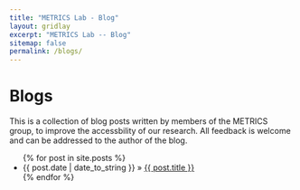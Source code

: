 ```yaml
---
title: "METRICS Lab - Blog"
layout: gridlay
excerpt: "METRICS Lab -- Blog"
sitemap: false
permalink: /blogs/
---
```

# Blogs

This is a collection of blog posts written by members of the METRICS group, to improve the accessbility of our research. All feedback is welcome and can be addressed to the author of the blog. 

<ul class="posts">
  {% for post in site.posts %}
    <li><span>{{ post.date | date_to_string }}</span> » <a href="{{ post.url }}" title="{{ post.title }}">{{ post.title }}</a></li>
  {% endfor %}
</ul>
